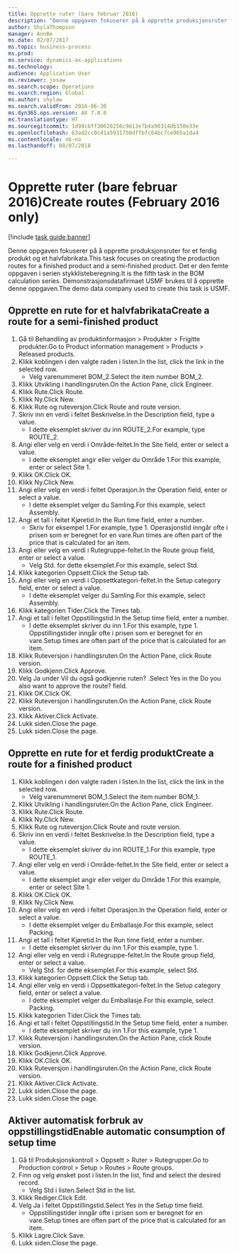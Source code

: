 ```yaml
--- 
title: Opprette ruter (bare februar 2016)
description: "Denne oppgaven fokuserer på å opprette produksjonsruter for et ferdig produkt og et halvfabrikata."
author: ShylaThompson
manager: AnnBe
ms.date: 02/07/2017
ms.topic: business-process
ms.prod: 
ms.service: dynamics-ax-applications
ms.technology: 
audience: Application User
ms.reviewer: josaw
ms.search.scope: Operations
ms.search.region: Global
ms.author: shylaw
ms.search.validFrom: 2016-06-30
ms.dyn365.ops.version: AX 7.0.0
ms.translationtype: HT
ms.sourcegitcommit: 1d98cbff30620256c9d13e7b4a90314db150e33e
ms.openlocfilehash: 63ad2cc0c41a5931750dffbfc64bc7ce965a1da4
ms.contentlocale: nb-no
ms.lasthandoff: 08/07/2018

---
```

# <a name="create-routes-february-2016-only"></a><span data-ttu-id="ac4a3-103">Opprette ruter (bare februar 2016)</span><span class="sxs-lookup"><span data-stu-id="ac4a3-103">Create routes (February 2016 only)</span></span>

[!include [task guide banner](../../includes/task-guide-banner.md)]

<span data-ttu-id="ac4a3-104">Denne oppgaven fokuserer på å opprette produksjonsruter for et ferdig produkt og et halvfabrikata.</span><span class="sxs-lookup"><span data-stu-id="ac4a3-104">This task focuses on creating the production routes for a finished product and a semi-finished product.</span></span> <span data-ttu-id="ac4a3-105">Det er den femte oppgaven i serien stykklisteberegning.</span><span class="sxs-lookup"><span data-stu-id="ac4a3-105">It is the fifth task in the BOM calculation series.</span></span> <span data-ttu-id="ac4a3-106">Demonstrasjonsdatafirmaet USMF brukes til å opprette denne oppgaven.</span><span class="sxs-lookup"><span data-stu-id="ac4a3-106">The demo data company used to create this task is USMF.</span></span>


## <a name="create-a-route-for-a-semi-finished-product"></a><span data-ttu-id="ac4a3-107">Opprette en rute for et halvfabrikata</span><span class="sxs-lookup"><span data-stu-id="ac4a3-107">Create a route for a semi-finished product</span></span>
1. <span data-ttu-id="ac4a3-108">Gå til Behandling av produktinformasjon > Produkter > Frigitte produkter.</span><span class="sxs-lookup"><span data-stu-id="ac4a3-108">Go to Product information management > Products > Released products.</span></span>
2. <span data-ttu-id="ac4a3-109">Klikk koblingen i den valgte raden i listen.</span><span class="sxs-lookup"><span data-stu-id="ac4a3-109">In the list, click the link in the selected row.</span></span>
    * <span data-ttu-id="ac4a3-110">Velg varenummeret BOM_2.</span><span class="sxs-lookup"><span data-stu-id="ac4a3-110">Select the item number BOM_2.</span></span>  
3. <span data-ttu-id="ac4a3-111">Klikk Utvikling i handlingsruten.</span><span class="sxs-lookup"><span data-stu-id="ac4a3-111">On the Action Pane, click Engineer.</span></span>
4. <span data-ttu-id="ac4a3-112">Klikk Rute.</span><span class="sxs-lookup"><span data-stu-id="ac4a3-112">Click Route.</span></span>
5. <span data-ttu-id="ac4a3-113">Klikk Ny.</span><span class="sxs-lookup"><span data-stu-id="ac4a3-113">Click New.</span></span>
6. <span data-ttu-id="ac4a3-114">Klikk Rute og ruteversjon.</span><span class="sxs-lookup"><span data-stu-id="ac4a3-114">Click Route and route version.</span></span>
7. <span data-ttu-id="ac4a3-115">Skriv inn en verdi i feltet Beskrivelse.</span><span class="sxs-lookup"><span data-stu-id="ac4a3-115">In the Description field, type a value.</span></span>
    * <span data-ttu-id="ac4a3-116">I dette eksemplet skriver du inn ROUTE_2.</span><span class="sxs-lookup"><span data-stu-id="ac4a3-116">For example, type ROUTE_2.</span></span>  
8. <span data-ttu-id="ac4a3-117">Angi eller velg en verdi i Område-feltet.</span><span class="sxs-lookup"><span data-stu-id="ac4a3-117">In the Site field, enter or select a value.</span></span>
    * <span data-ttu-id="ac4a3-118">I dette eksemplet angir eller velger du Område 1.</span><span class="sxs-lookup"><span data-stu-id="ac4a3-118">For this example, enter or select Site 1.</span></span>  
9. <span data-ttu-id="ac4a3-119">Klikk OK.</span><span class="sxs-lookup"><span data-stu-id="ac4a3-119">Click OK.</span></span>
10. <span data-ttu-id="ac4a3-120">Klikk Ny.</span><span class="sxs-lookup"><span data-stu-id="ac4a3-120">Click New.</span></span>
11. <span data-ttu-id="ac4a3-121">Angi eller velg en verdi i feltet Operasjon.</span><span class="sxs-lookup"><span data-stu-id="ac4a3-121">In the Operation field, enter or select a value.</span></span>
    * <span data-ttu-id="ac4a3-122">I dette eksemplet velger du Samling.</span><span class="sxs-lookup"><span data-stu-id="ac4a3-122">For this example, select Assembly.</span></span>  
12. <span data-ttu-id="ac4a3-123">Angi et tall i feltet Kjøretid.</span><span class="sxs-lookup"><span data-stu-id="ac4a3-123">In the Run time field, enter a number.</span></span>
    * <span data-ttu-id="ac4a3-124">Skriv for eksempel 1.</span><span class="sxs-lookup"><span data-stu-id="ac4a3-124">For example, type 1.</span></span> <span data-ttu-id="ac4a3-125">Operasjonstid inngår ofte i prisen som er beregnet for en vare.</span><span class="sxs-lookup"><span data-stu-id="ac4a3-125">Run times are often part of the price that is calculated for an item.</span></span>  
13. <span data-ttu-id="ac4a3-126">Angi eller velg en verdi i Rutegruppe-feltet.</span><span class="sxs-lookup"><span data-stu-id="ac4a3-126">In the Route group field, enter or select a value.</span></span>
    * <span data-ttu-id="ac4a3-127">Velg Std. for dette eksemplet.</span><span class="sxs-lookup"><span data-stu-id="ac4a3-127">For this example, select Std.</span></span>  
14. <span data-ttu-id="ac4a3-128">Klikk kategorien Oppsett.</span><span class="sxs-lookup"><span data-stu-id="ac4a3-128">Click the Setup tab.</span></span>
15. <span data-ttu-id="ac4a3-129">Angi eller velg en verdi i Oppsettkategori-feltet.</span><span class="sxs-lookup"><span data-stu-id="ac4a3-129">In the Setup category field, enter or select a value.</span></span>
    * <span data-ttu-id="ac4a3-130">I dette eksemplet velger du Samling.</span><span class="sxs-lookup"><span data-stu-id="ac4a3-130">For this example, select Assembly.</span></span>  
16. <span data-ttu-id="ac4a3-131">Klikk kategorien Tider.</span><span class="sxs-lookup"><span data-stu-id="ac4a3-131">Click the Times tab.</span></span>
17. <span data-ttu-id="ac4a3-132">Angi et tall i feltet Oppstillingstid.</span><span class="sxs-lookup"><span data-stu-id="ac4a3-132">In the Setup time field, enter a number.</span></span>
    * <span data-ttu-id="ac4a3-133">I dette eksemplet skriver du inn 1.</span><span class="sxs-lookup"><span data-stu-id="ac4a3-133">For this example, type 1.</span></span> <span data-ttu-id="ac4a3-134">Oppstillingstider inngår ofte i prisen som er beregnet for en vare.</span><span class="sxs-lookup"><span data-stu-id="ac4a3-134">Setup times are often part of the price that is calculated for an item.</span></span>  
18. <span data-ttu-id="ac4a3-135">Klikk Ruteversjon i handlingsruten.</span><span class="sxs-lookup"><span data-stu-id="ac4a3-135">On the Action Pane, click Route version.</span></span>
19. <span data-ttu-id="ac4a3-136">Klikk Godkjenn.</span><span class="sxs-lookup"><span data-stu-id="ac4a3-136">Click Approve.</span></span>
20. <span data-ttu-id="ac4a3-137">Velg Ja under Vil du også godkjenne ruten? .</span><span class="sxs-lookup"><span data-stu-id="ac4a3-137">Select Yes in the Do you also want to approve the route? field.</span></span>
21. <span data-ttu-id="ac4a3-138">Klikk OK.</span><span class="sxs-lookup"><span data-stu-id="ac4a3-138">Click OK.</span></span>
22. <span data-ttu-id="ac4a3-139">Klikk Ruteversjon i handlingsruten.</span><span class="sxs-lookup"><span data-stu-id="ac4a3-139">On the Action Pane, click Route version.</span></span>
23. <span data-ttu-id="ac4a3-140">Klikk Aktiver.</span><span class="sxs-lookup"><span data-stu-id="ac4a3-140">Click Activate.</span></span>
24. <span data-ttu-id="ac4a3-141">Lukk siden.</span><span class="sxs-lookup"><span data-stu-id="ac4a3-141">Close the page.</span></span>
25. <span data-ttu-id="ac4a3-142">Lukk siden.</span><span class="sxs-lookup"><span data-stu-id="ac4a3-142">Close the page.</span></span>

## <a name="create-a-route-for-a-finished-product"></a><span data-ttu-id="ac4a3-143">Opprette en rute for et ferdig produkt</span><span class="sxs-lookup"><span data-stu-id="ac4a3-143">Create a route for a finished product</span></span>
1. <span data-ttu-id="ac4a3-144">Klikk koblingen i den valgte raden i listen.</span><span class="sxs-lookup"><span data-stu-id="ac4a3-144">In the list, click the link in the selected row.</span></span>
    * <span data-ttu-id="ac4a3-145">Velg varenummeret BOM_1.</span><span class="sxs-lookup"><span data-stu-id="ac4a3-145">Select the item number BOM_1.</span></span>  
2. <span data-ttu-id="ac4a3-146">Klikk Utvikling i handlingsruten.</span><span class="sxs-lookup"><span data-stu-id="ac4a3-146">On the Action Pane, click Engineer.</span></span>
3. <span data-ttu-id="ac4a3-147">Klikk Rute.</span><span class="sxs-lookup"><span data-stu-id="ac4a3-147">Click Route.</span></span>
4. <span data-ttu-id="ac4a3-148">Klikk Ny.</span><span class="sxs-lookup"><span data-stu-id="ac4a3-148">Click New.</span></span>
5. <span data-ttu-id="ac4a3-149">Klikk Rute og ruteversjon.</span><span class="sxs-lookup"><span data-stu-id="ac4a3-149">Click Route and route version.</span></span>
6. <span data-ttu-id="ac4a3-150">Skriv inn en verdi i feltet Beskrivelse.</span><span class="sxs-lookup"><span data-stu-id="ac4a3-150">In the Description field, type a value.</span></span>
    * <span data-ttu-id="ac4a3-151">I dette eksemplet skriver du inn ROUTE_1.</span><span class="sxs-lookup"><span data-stu-id="ac4a3-151">For this example, type ROUTE_1.</span></span>  
7. <span data-ttu-id="ac4a3-152">Angi eller velg en verdi i Område-feltet.</span><span class="sxs-lookup"><span data-stu-id="ac4a3-152">In the Site field, enter or select a value.</span></span>
    * <span data-ttu-id="ac4a3-153">I dette eksemplet angir eller velger du Område 1.</span><span class="sxs-lookup"><span data-stu-id="ac4a3-153">For this example, enter or select Site 1.</span></span>  
8. <span data-ttu-id="ac4a3-154">Klikk OK.</span><span class="sxs-lookup"><span data-stu-id="ac4a3-154">Click OK.</span></span>
9. <span data-ttu-id="ac4a3-155">Klikk Ny.</span><span class="sxs-lookup"><span data-stu-id="ac4a3-155">Click New.</span></span>
10. <span data-ttu-id="ac4a3-156">Angi eller velg en verdi i feltet Operasjon.</span><span class="sxs-lookup"><span data-stu-id="ac4a3-156">In the Operation field, enter or select a value.</span></span>
    * <span data-ttu-id="ac4a3-157">I dette eksemplet velger du Emballasje.</span><span class="sxs-lookup"><span data-stu-id="ac4a3-157">For this example, select Packing.</span></span>  
11. <span data-ttu-id="ac4a3-158">Angi et tall i feltet Kjøretid.</span><span class="sxs-lookup"><span data-stu-id="ac4a3-158">In the Run time field, enter a number.</span></span>
    * <span data-ttu-id="ac4a3-159">I dette eksemplet skriver du inn 1.</span><span class="sxs-lookup"><span data-stu-id="ac4a3-159">For this example, type 1.</span></span>  
12. <span data-ttu-id="ac4a3-160">Angi eller velg en verdi i Rutegruppe-feltet.</span><span class="sxs-lookup"><span data-stu-id="ac4a3-160">In the Route group field, enter or select a value.</span></span>
    * <span data-ttu-id="ac4a3-161">Velg Std. for dette eksemplet.</span><span class="sxs-lookup"><span data-stu-id="ac4a3-161">For this example, select Std.</span></span>  
13. <span data-ttu-id="ac4a3-162">Klikk kategorien Oppsett.</span><span class="sxs-lookup"><span data-stu-id="ac4a3-162">Click the Setup tab.</span></span>
14. <span data-ttu-id="ac4a3-163">Angi eller velg en verdi i Oppsettkategori-feltet.</span><span class="sxs-lookup"><span data-stu-id="ac4a3-163">In the Setup category field, enter or select a value.</span></span>
    * <span data-ttu-id="ac4a3-164">I dette eksemplet velger du Emballasje.</span><span class="sxs-lookup"><span data-stu-id="ac4a3-164">For this example, select Packing.</span></span>  
15. <span data-ttu-id="ac4a3-165">Klikk kategorien Tider.</span><span class="sxs-lookup"><span data-stu-id="ac4a3-165">Click the Times tab.</span></span>
16. <span data-ttu-id="ac4a3-166">Angi et tall i feltet Oppstillingstid.</span><span class="sxs-lookup"><span data-stu-id="ac4a3-166">In the Setup time field, enter a number.</span></span>
    * <span data-ttu-id="ac4a3-167">I dette eksemplet skriver du inn 1.</span><span class="sxs-lookup"><span data-stu-id="ac4a3-167">For this example, type 1.</span></span>  
17. <span data-ttu-id="ac4a3-168">Klikk Ruteversjon i handlingsruten.</span><span class="sxs-lookup"><span data-stu-id="ac4a3-168">On the Action Pane, click Route version.</span></span>
18. <span data-ttu-id="ac4a3-169">Klikk Godkjenn.</span><span class="sxs-lookup"><span data-stu-id="ac4a3-169">Click Approve.</span></span>
19. <span data-ttu-id="ac4a3-170">Klikk OK.</span><span class="sxs-lookup"><span data-stu-id="ac4a3-170">Click OK.</span></span>
20. <span data-ttu-id="ac4a3-171">Klikk Ruteversjon i handlingsruten.</span><span class="sxs-lookup"><span data-stu-id="ac4a3-171">On the Action Pane, click Route version.</span></span>
21. <span data-ttu-id="ac4a3-172">Klikk Aktiver.</span><span class="sxs-lookup"><span data-stu-id="ac4a3-172">Click Activate.</span></span>
22. <span data-ttu-id="ac4a3-173">Lukk siden.</span><span class="sxs-lookup"><span data-stu-id="ac4a3-173">Close the page.</span></span>
23. <span data-ttu-id="ac4a3-174">Lukk siden.</span><span class="sxs-lookup"><span data-stu-id="ac4a3-174">Close the page.</span></span>

## <a name="enable-automatic-consumption-of-setup-time"></a><span data-ttu-id="ac4a3-175">Aktiver automatisk forbruk av oppstillingstid</span><span class="sxs-lookup"><span data-stu-id="ac4a3-175">Enable automatic consumption of setup time</span></span>
1. <span data-ttu-id="ac4a3-176">Gå til Produksjonskontroll > Oppsett > Ruter > Rutegrupper.</span><span class="sxs-lookup"><span data-stu-id="ac4a3-176">Go to Production control > Setup > Routes > Route groups.</span></span>
2. <span data-ttu-id="ac4a3-177">Finn og velg ønsket post i listen.</span><span class="sxs-lookup"><span data-stu-id="ac4a3-177">In the list, find and select the desired record.</span></span>
    * <span data-ttu-id="ac4a3-178">Velg Std i listen.</span><span class="sxs-lookup"><span data-stu-id="ac4a3-178">Select Std in the list.</span></span>  
3. <span data-ttu-id="ac4a3-179">Klikk Rediger.</span><span class="sxs-lookup"><span data-stu-id="ac4a3-179">Click Edit.</span></span>
4. <span data-ttu-id="ac4a3-180">Velg Ja i feltet Oppstillingstid.</span><span class="sxs-lookup"><span data-stu-id="ac4a3-180">Select Yes in the Setup time field.</span></span>
    * <span data-ttu-id="ac4a3-181">Oppstillingstider inngår ofte i prisen som er beregnet for en vare.</span><span class="sxs-lookup"><span data-stu-id="ac4a3-181">Setup times are often part of the price that is calculated for an item.</span></span>  
5. <span data-ttu-id="ac4a3-182">Klikk Lagre.</span><span class="sxs-lookup"><span data-stu-id="ac4a3-182">Click Save.</span></span>
6. <span data-ttu-id="ac4a3-183">Lukk siden.</span><span class="sxs-lookup"><span data-stu-id="ac4a3-183">Close the page.</span></span>


